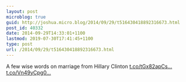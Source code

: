 ```yaml
---
layout: post
microblog: true
guid: http://joshua.micro.blog/2014/09/29/t516430418892316673.html
post_id: 40332
date: 2014-09-29T14:33:01+1100
lastmod: 2019-07-30T17:41:45+1100
type: post
url: /2014/09/29/t516430418892316673.html
---
```

A few wise words on marriage from Hillary Clinton [t.co/tGx82apCs...](http://t.co/tGx82apCsB) [t.co/Vn49yCpg0...](http://t.co/Vn49yCpg0v)

